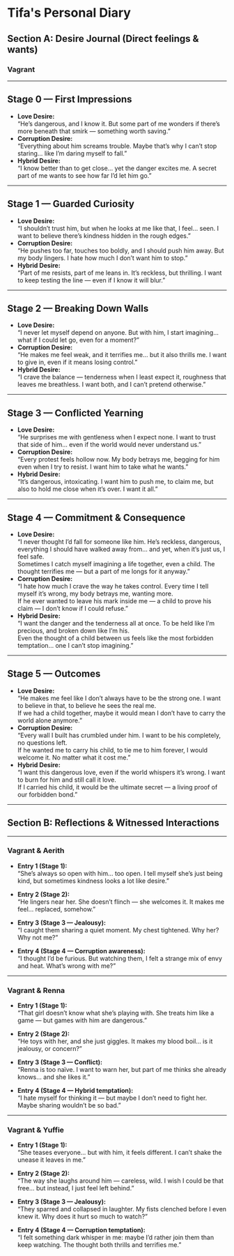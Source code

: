 # Tifa's Personal Diary

## Section A: Desire Journal (Direct feelings & wants)

### Vagrant

---

## Stage 0 — First Impressions
- **Love Desire:**  
  “He’s dangerous, and I know it. But some part of me wonders if there’s more beneath that smirk — something worth saving.”  
- **Corruption Desire:**  
  “Everything about him screams trouble. Maybe that’s why I can’t stop staring… like I’m daring myself to fall.”  
- **Hybrid Desire:**  
  “I know better than to get close… yet the danger excites me. A secret part of me wants to see how far I’d let him go.”

---

## Stage 1 — Guarded Curiosity
- **Love Desire:**  
  “I shouldn’t trust him, but when he looks at me like that, I feel… seen. I want to believe there’s kindness hidden in the rough edges.”  
- **Corruption Desire:**  
  “He pushes too far, touches too boldly, and I should push him away. But my body lingers. I hate how much I don’t want him to stop.”  
- **Hybrid Desire:**  
  “Part of me resists, part of me leans in. It’s reckless, but thrilling. I want to keep testing the line — even if I know it will blur.”

---

## Stage 2 — Breaking Down Walls
- **Love Desire:**  
  “I never let myself depend on anyone. But with him, I start imagining… what if I could let go, even for a moment?”  
- **Corruption Desire:**  
  “He makes me feel weak, and it terrifies me… but it also thrills me. I want to give in, even if it means losing control.”  
- **Hybrid Desire:**  
  “I crave the balance — tenderness when I least expect it, roughness that leaves me breathless. I want both, and I can’t pretend otherwise.”

---

## Stage 3 — Conflicted Yearning
- **Love Desire:**  
  “He surprises me with gentleness when I expect none. I want to trust that side of him… even if the world would never understand us.”  
- **Corruption Desire:**  
  “Every protest feels hollow now. My body betrays me, begging for him even when I try to resist. I want him to take what he wants.”  
- **Hybrid Desire:**  
  “It’s dangerous, intoxicating. I want him to push me, to claim me, but also to hold me close when it’s over. I want it all.”

---

## Stage 4 — Commitment & Consequence
- **Love Desire:**  
  “I never thought I’d fall for someone like him. He’s reckless, dangerous, everything I should have walked away from… and yet, when it’s just us, I feel safe.  
   Sometimes I catch myself imagining a life together, even a child. The thought terrifies me — but a part of me longs for it anyway.”  
- **Corruption Desire:**  
  “I hate how much I crave the way he takes control. Every time I tell myself it’s wrong, my body betrays me, wanting more.  
   If he ever wanted to leave his mark inside me — a child to prove his claim — I don’t know if I could refuse.”  
- **Hybrid Desire:**  
  “I want the danger and the tenderness all at once. To be held like I’m precious, and broken down like I’m his.  
   Even the thought of a child between us feels like the most forbidden temptation… one I can’t stop imagining.”

---


## Stage 5 — Outcomes
- **Love Desire:**  
  “He makes me feel like I don’t always have to be the strong one. I want to believe in that, to believe he sees the real me.  
   If we had a child together, maybe it would mean I don’t have to carry the world alone anymore.”  
- **Corruption Desire:**  
  “Every wall I built has crumbled under him. I want to be his completely, no questions left.  
   If he wanted me to carry his child, to tie me to him forever, I would welcome it. No matter what it cost me.”  
- **Hybrid Desire:**  
  “I want this dangerous love, even if the world whispers it’s wrong. I want to burn for him and still call it love.  
   If I carried his child, it would be the ultimate secret — a living proof of our forbidden bond.”

---

## Section B: Reflections & Witnessed Interactions

---

### Vagrant & Aerith
- **Entry 1 (Stage 1):**  
  “She’s always so open with him… too open. I tell myself she’s just being kind, but sometimes kindness looks a lot like desire.”  

- **Entry 2 (Stage 2):**  
  “He lingers near her. She doesn’t flinch — she welcomes it. It makes me feel… replaced, somehow.”  

- **Entry 3 (Stage 3 — Jealousy):**  
  “I caught them sharing a quiet moment. My chest tightened. Why her? Why not me?”  

- **Entry 4 (Stage 4 — Corruption awareness):**  
  “I thought I’d be furious. But watching them, I felt a strange mix of envy and heat. What’s wrong with me?”  

---

### Vagrant & Renna
- **Entry 1 (Stage 1):**  
  “That girl doesn’t know what she’s playing with. She treats him like a game — but games with him are dangerous.”  

- **Entry 2 (Stage 2):**  
  “He toys with her, and she just giggles. It makes my blood boil… is it jealousy, or concern?”  

- **Entry 3 (Stage 3 — Conflict):**  
  “Renna is too naïve. I want to warn her, but part of me thinks she already knows… and she likes it.”  

- **Entry 4 (Stage 4 — Hybrid temptation):**  
  “I hate myself for thinking it — but maybe I don’t need to fight her. Maybe sharing wouldn’t be so bad.”  

---

### Vagrant & Yuffie
- **Entry 1 (Stage 1):**  
  “She teases everyone… but with him, it feels different. I can’t shake the unease it leaves in me.”  

- **Entry 2 (Stage 2):**  
  “The way she laughs around him — careless, wild. I wish I could be that free… but instead, I just feel left behind.”  

- **Entry 3 (Stage 3 — Jealousy):**  
  “They sparred and collapsed in laughter. My fists clenched before I even knew it. Why does it hurt so much to watch?”  

- **Entry 4 (Stage 4 — Corruption temptation):**  
  “I felt something dark whisper in me: maybe I’d rather join them than keep watching. The thought both thrills and terrifies me.”
